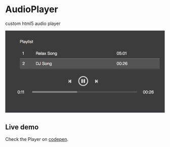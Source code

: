 # AudioPlayer
custom html5 audio player

![audio player example](https://github.com/yuyuchi/AudioPlayer/blob/master/%E8%9E%A2%E5%B9%95%E5%BF%AB%E7%85%A7%202018-06-25%20%E4%B8%8B%E5%8D%887.33.47.png)

## Live demo

Check the Player on [codepen](https://codepen.io/yuyuchi/pen/gKjaJe).
